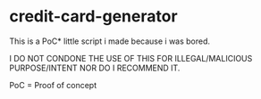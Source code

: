 # credit-card-generator

This is a PoC* little script i made because i was bored.

I DO NOT CONDONE THE USE OF THIS FOR ILLEGAL/MALICIOUS PURPOSE/INTENT NOR DO I RECOMMEND IT.

PoC = Proof of concept
